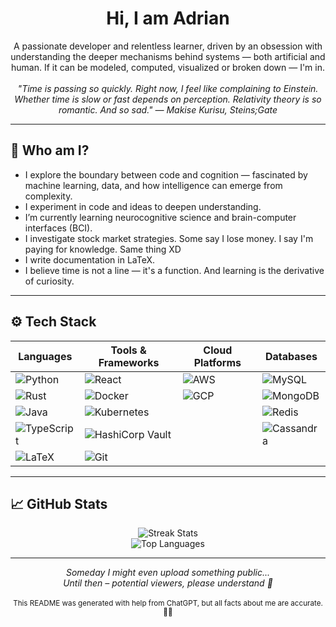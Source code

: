 <h1 align="center">Hi, I am Adrian</h1>

<p align="center">
  A passionate developer and relentless learner, driven by an obsession with understanding the deeper mechanisms behind systems — both artificial and human.
  If it can be modeled, computed, visualized or broken down — I'm in.<br><br>
  <em>"Time is passing so quickly. Right now, I feel like complaining to Einstein. Whether time is slow or fast depends on perception. Relativity theory is so romantic. And so sad." — Makise Kurisu, Steins;Gate</em>
</p>

---

## 🧩 Who am I?

- I explore the boundary between code and cognition — fascinated by machine learning, data, and how intelligence can emerge from complexity.
- I experiment in code and ideas to deepen understanding.
- I’m currently learning neurocognitive science and brain-computer interfaces (BCI).
- I investigate stock market strategies. Some say I lose money. I say I'm paying for knowledge. Same thing XD
- I write documentation in LaTeX.
- I believe time is not a line — it's a function. And learning is the derivative of curiosity.

---

## ⚙️ Tech Stack

| Languages              | Tools & Frameworks             | Cloud Platforms                     | Databases                          |
|--------------------------|---------------------------------|-------------------------------------|-------------------------------------|
| ![Python](https://img.shields.io/badge/Python-3776AB?style=flat&logo=python&logoColor=white) | ![React](https://img.shields.io/badge/React-61DAFB?logo=react&logoColor=black)           | ![AWS](https://img.shields.io/badge/Amazon_Web_Services_(AWS)-232F3E?style=flat&logo=amazon-web-services&logoColor=white) | ![MySQL](https://img.shields.io/badge/MySQL-4479A1?logo=mysql&logoColor=white)           |
| ![Rust](https://img.shields.io/badge/Rust-000000?logo=rust&logoColor=white)              | ![Docker](https://img.shields.io/badge/Docker-2496ED?logo=docker&logoColor=white)       | ![GCP](https://img.shields.io/badge/Google_Cloud_Platform_(GCP)-4285F4?style=flat&logo=google-cloud&logoColor=white) | ![MongoDB](https://img.shields.io/badge/MongoDB-47A248?logo=mongodb&logoColor=white)      |
| ![Java](https://img.shields.io/badge/Java-ED8B00?style=flat&logo=openjdk&logoColor=white) | ![Kubernetes](https://img.shields.io/badge/Kubernetes-326CE5?logo=kubernetes&logoColor=white) |                                     | ![Redis](https://img.shields.io/badge/Redis-DC382D?logo=redis&logoColor=white)            |
| ![TypeScript](https://img.shields.io/badge/TypeScript-3178C6?logo=typescript&logoColor=white) | ![HashiCorp Vault](https://img.shields.io/badge/HashiCorp_Vault-000000?logo=HashiCorp&logoColor=white) |                                     | ![Cassandra](https://img.shields.io/badge/Cassandra-1287B1?logo=apachecassandra&logoColor=white) |
| ![LaTeX](https://img.shields.io/badge/LaTeX-008080?logo=latex&logoColor=white)          | ![Git](https://img.shields.io/badge/Git-F05032?logo=git&logoColor=white)               |                                     |                                     |


---

## 📈 GitHub Stats

<div align="center">
  <img src="https://github-readme-streak-stats.herokuapp.com/?user=iadyo&theme=omni&hide_border=false" alt="Streak Stats" />
  <br />
  <img src="https://github-readme-stats.vercel.app/api/top-langs/?username=iadyo&layout=compact&theme=radical" alt="Top Languages" />
</div>

---

<div align="center">
  <em>
    Someday I might even upload something public... <br />
    Until then – potential viewers, please understand 💜
  </em><br><br>
  <small>This README was generated with help from ChatGPT, but all facts about me are accurate. 💜💜</small>
</div>

